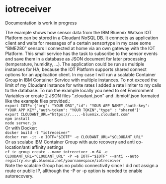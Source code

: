 # iotreceiver
Documentation is work in progress

The example shows how sensor data from the IBM Bluemix Watson IOT Platform can be stored in a Cloudant NoSQL DB. It connects as application client and waits for messages of a certain sensortype in my case some "BME280" sensors I connected at home via an own gateway with the IOT Platform. This small service has the task to subscribe to the sensor events and save them in a database as JSON document for later processing (temperature, humidity, ...). The application could be run as multiple instances for HA, because the IOT Platform supports shared connect options for an application client. In my case I will run a scalable Container Group in IBM Container Service with multiple instances. To not exceed the limit of my Cloudant instance for write rates I added a rate limiter to my calls to the database. To run the example locally you need to set Environment Variables or create 2 JSON files ".cloudant.json" and .ibmiotf.json formated like the example files provided.:<br />`export IOTF='{"org": "YOUR ORG","id": "YOUR APP NAME","auth-key": "YOUR APP KEY","auth-token": "YOUR TOKEN","type" : "shared"}'`<br />`export CLOUDANT_URL="https://.....-bluemix.cloudant.com"`<br /> `npm install` <br />`node server.js`<br />Or with Docker:<br />`docker build -t "iotreceiver"`<br >`docker run -it -e IOTF="$IOTF" -e CLOUDANT_URL="$CLOUDANT_URL"`<br /> Or as scalabe IBM Container Group with auto recovery and anti co-location/anti affinity settings<br /> `cf ic group create --name iotreceiver -m 64 -e CLOUDANT_URL="CLOUDANT_URL" -P -e IOTF="$IOTF" --anti --auto registry.eu-gb.bluemix.net/yournamespace/iotreceiver`<br /> Note the scalable Group has no public connectivity since I did not assign a route or public IP, allthough the -P or -p option is needed to enable autorecovery.
